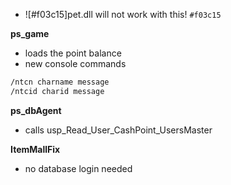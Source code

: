 - ![#f03c15]pet.dll will not work with this! `#f03c15`

**ps_game**
* loads the point balance
* new console commands
```asm
/ntcn charname message
/ntcid charid message
```

**ps_dbAgent**
* calls usp_Read_User_CashPoint_UsersMaster

**ItemMallFix**
* no database login needed
